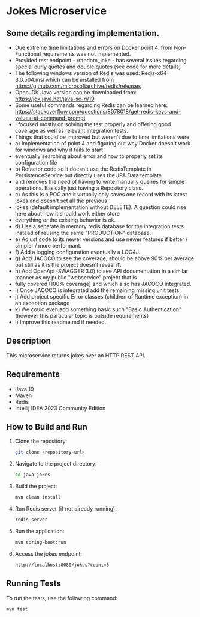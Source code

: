 # Jokes Microservice

## Some details regarding implementation.
- Due extreme time limitations and errors on Docker point 4. from Non-Functional requirements was not implemented.
- Provided rest endpoint - /random_joke - has several issues regarding special curly quotes and double quotes (see code for more details)
- The following windows version of Redis was used: Redis-x64-3.0.504.msi which can be installed from https://github.com/microsoftarchive/redis/releases
- OpenJDK Java version can be downloaded from: https://jdk.java.net/java-se-ri/19
- Some useful commands regarding Redis can be learned here: https://stackoverflow.com/questions/8078018/get-redis-keys-and-values-at-command-prompt
- I focused mostly on solving the test properly and offering good coverage as well as relevant integration tests.
- Things that could be improved but weren't due to time limitations were:
- a) Implementation of point 4 and figuring out why Docker doesn't work for windows and why it fails to start
-    eventually searching about error and how to properly set its configuration file
- b) Refactor code so it doesn't use the RedisTemplate in PersistenceService but directly uses the JPA Data template
-    and removes the need of having to write manually queries for simple operations. Basically just having a Repository class.
- c) As this is a POC and it virtually only saves one record with its latest jokes and doesn't set all the previous
-    jokes (default implementation without DELETE). A question could rise here about how it should work either store
-    everything or the existing behavior is ok.
- d) Use a separate in memory redis database for the integration tests instead of reusing the same "PRODUCTION" database.
- e) Adjust code to its newer versions and use newer features if better / simpler / more performant.
- f) Add a logging configuration eventually a LOG4J.
- g) Add JACOCO to see the coverage, should be above 90% per average but still as it is the project doesn't reveal it\
- h) Add OpenApi (SWAGGER 3.0) to see API documentation in a similar manner as my public "webservice" project that is
-    fully covered (100% coverage) and which also has JACOCO integrated.
- i) Once JACOCO is integrated add the remaining missing unit tests.
- j) Add project specific Error classes (children of Runtime exception) in an exception package
- k) We could even add something basic such "Basic Authentication" (however this particular topic is outside requirements)
- l) Improve this readme.md if needed.

## Description
This microservice returns jokes over an HTTP REST API.

## Requirements
- Java 19
- Maven
- Redis
- Intellij IDEA 2023 Community Edition

## How to Build and Run

1. Clone the repository:
    ```sh
    git clone <repository-url>
    ```

2. Navigate to the project directory:
    ```sh
    cd java-jokes
    ```

3. Build the project:
    ```sh
    mvn clean install
    ```

4. Run Redis server (if not already running):
    ```sh
    redis-server
    ```

5. Run the application:
    ```sh
    mvn spring-boot:run
    ```

6. Access the jokes endpoint:
    ```sh
    http://localhost:8080/jokes?count=5
    ```

## Running Tests
To run the tests, use the following command:
```sh
mvn test